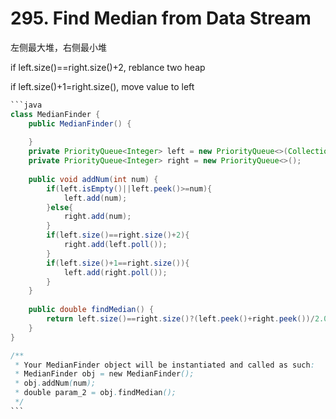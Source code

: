 # 295. Find Median from Data Stream

左侧最大堆，右侧最小堆

if left.size()==right.size()+2, reblance two heap

if left.size()+1=right.size(), move value to left

````java
```java
class MedianFinder {
    public MedianFinder() {
        
    }
    private PriorityQueue<Integer> left = new PriorityQueue<>(Collections.reverseOrder());
    private PriorityQueue<Integer> right = new PriorityQueue<>();
    
    public void addNum(int num) {
        if(left.isEmpty()||left.peek()>=num){
            left.add(num);
        }else{
            right.add(num);
        }
        if(left.size()==right.size()+2){
            right.add(left.poll());
        }
        if(left.size()+1==right.size()){
            left.add(right.poll());
        }
    }
    
    public double findMedian() {
        return left.size()==right.size()?(left.peek()+right.peek())/2.0:left.peek();
    }
}

/**
 * Your MedianFinder object will be instantiated and called as such:
 * MedianFinder obj = new MedianFinder();
 * obj.addNum(num);
 * double param_2 = obj.findMedian();
 */
```
````

